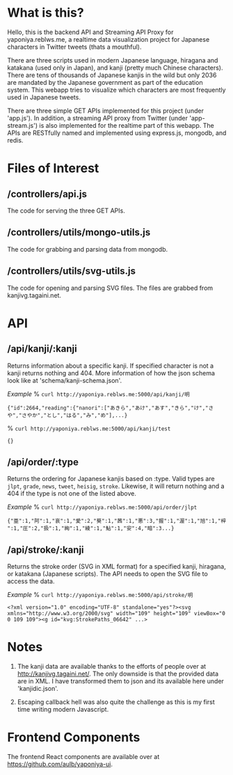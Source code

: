 # What is this?
Hello, this is the backend API and Streaming API Proxy for yaponiya.reblws.me, a realtime data visualization project for Japanese characters in Twitter tweets (thats a mouthful). 

There are three scripts used in modern Japanese language, hiragana and katakana (used only in Japan), and kanji (pretty much Chinese characters). There are tens of thousands of Japanese kanjis in the wild but only 2036 are mandated by the Japanese government as part of the education system. This webapp tries to visualize which characters are most frequently used in Japanese tweets.

There are three simple GET APIs implemented for this project (under 'app.js'). In addition, a streaming API proxy from Twitter (under 'app-stream.js') is also implemented for the realtime part of this webapp. The APIs are RESTfully named and implemented using express.js, mongodb, and redis.

# Files of Interest
## /controllers/api.js
The code for serving the three GET APIs.

## /controllers/utils/mongo-utils.js
The code for grabbing and parsing data from mongodb.

## /controllers/utils/svg-utils.js
The code for opening and parsing SVG files. The files are grabbed from kanjivg.tagaini.net.

# API
## /api/kanji/:kanji 
Returns information about a specific kanji. If specified character is not a kanji returns nothing and 404. More information of how the json schema look like at 'schema/kanji-schema.json'.

*Example*
% `curl http://yaponiya.reblws.me:5000/api/kanji/明`

`{"id":2664,"reading":{"nanori":["あきら","あけ","あす","きら","け","さや","さやか","とし","はる","み","め"],...}`

% `curl http://yaponiya.reblws.me:5000/api/kanji/test`

`{}`

## /api/order/:type
Returns the ordering for Japanese kanjis based on :type. Valid types are `jlpt`, `grade`, `news`, `tweet`, `heisig`, `stroke`. Likewise, it will return nothing and a 404 if the type is not one of the listed above.

*Example*
% `curl http://yaponiya.reblws.me:5000/api/order/jlpt`

`{"亜":1,"阿":1,"哀":1,"愛":2,"葵":1,"茜":1,"悪":3,"握":1,"渥":1,"旭":1,"梓":1,"圧":2,"扱":1,"絢":1,"綾":1,"鮎":1,"安":4,"暗":3...}`

## /api/stroke/:kanji
Returns the stroke order (SVG in XML format) for a specified kanji, hiragana, or katakana (Japanese scripts). The API needs to open the SVG file to access the data. 

*Example*
% `curl http://yaponiya.reblws.me:5000/api/stroke/明`

`<?xml version="1.0" encoding="UTF-8" standalone="yes"?><svg xmlns="http://www.w3.org/2000/svg" width="109" height="109" viewBox="0 0 109 109"><g id="kvg:StrokePaths_06642" ...>`


# Notes
1) The kanji data are available thanks to the efforts of people over at http://kanjivg.tagaini.net/. The only downside is that the provided data are in XML. I have transformed them to json and its available here under 'kanjidic.json'.

2) Escaping callback hell was also quite the challenge as this is my first time writing modern Javascript.

# Frontend Components
The frontend React components are available over at https://github.com/aulb/yaponiya-ui.
